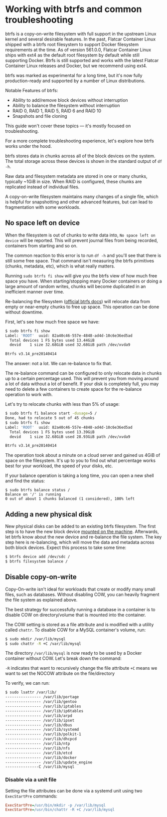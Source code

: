 # Working with btrfs and common troubleshooting

btrfs is a copy-on-write filesystem with full support in the upstream Linux kernel and several desirable features. In the past, Flatcar Container Linux shipped with a btrfs root filesystem to support Docker filesystem requirements at the time. As of version 561.0.0, Flatcar Container Linux ships with ext4 as the default root filesystem by default while still supporting Docker. Btrfs is still supported and works with the latest Flatcar Container Linux releases and Docker, but we recommend using ext4.

btrfs was marked as experimental for a long time, but it's now fully production-ready and supported by a number of Linux distributions.

Notable Features of btrfs:

 - Ability to add/remove block devices without interruption
 - Ability to balance the filesystem without interruption
 - RAID 0, RAID 1, RAID 5, RAID 6 and RAID 10
 - Snapshots and file cloning

This guide won't cover these topics &mdash; it's mostly focused on troubleshooting.

For a more complete troubleshooting experience, let's explore how btrfs works under the hood.

btrfs stores data in chunks across all of the block devices on the system. The total storage across these devices is shown in the standard output of `df -h`.

Raw data and filesystem metadata are stored in one or many chunks, typically ~1GiB in size. When RAID is configured, these chunks are replicated instead of individual files.

A copy-on-write filesystem maintains many changes of a single file, which is helpful for snapshotting and other advanced features, but can lead to fragmentation with some workloads.

## No space left on device

When the filesystem is out of chunks to write data into, `No space left on device` will be reported. This will prevent journal files from being recorded, containers from starting and so on.

The common reaction to this error is to run `df -h` and you'll see that there is still some free space. That command isn't measuring the btrfs primitives (chunks, metadata, etc), which is what really matters.

Running `sudo btrfs fi show` will give you the btrfs view of how much free space you have. When starting/stopping many Docker containers or doing a large amount of random writes, chunks will become duplicated in an inefficient manner over time.

Re-balancing the filesystem ([official btrfs docs](https://btrfs.wiki.kernel.org/index.php/Balance_Filters)) will relocate data from empty or near-empty chunks to free up space. This operation can be done without downtime.

First, let's see how much free space we have:

```sh
$ sudo btrfs fi show
Label: 'ROOT'  uuid: 82a40c46-557e-4848-ad4d-10c6e36ed5ad
  Total devices 1 FS bytes used 13.44GiB
  devid    1 size 32.68GiB used 32.68GiB path /dev/xvda9

Btrfs v3.14_pre20140414
```

The answer: not a lot. We can re-balance to fix that.

The re-balance command can be configured to only relocate data in chunks up to a certain percentage used. This will prevent you from moving around a lot of data without a lot of benefit. If your disk is completely full, you may need to delete a few containers to create space for the re-balance operation to work with.

Let's try to relocate chunks with less than 5% of usage:

```sh
$ sudo btrfs fi balance start -dusage=5 /
Done, had to relocate 5 out of 45 chunks
$ sudo btrfs fi show
Label: 'ROOT'  uuid: 82a40c46-557e-4848-ad4d-10c6e36ed5ad
  Total devices 1 FS bytes used 13.39GiB
  devid    1 size 32.68GiB used 28.93GiB path /dev/xvda9

Btrfs v3.14_pre20140414
```

The operation took about a minute on a cloud server and gained us 4GiB of space on the filesystem. It's up to you to find out what percentage works best for your workload, the speed of your disks, etc.

If your balance operation is taking a long time, you can open a new shell and find the status:

```
$ sudo btrfs balance status /
Balance on '/' is running
0 out of about 1 chunks balanced (1 considered), 100% left
```

## Adding a new physical disk

New physical disks can be added to an existing btrfs filesystem. The first step is to have the new block device [mounted on the machine](mounting-storage.md). Afterwards, let btrfs know about the new device and re-balance the file system. The key step here is re-balancing, which will move the data and metadata across both block devices. Expect this process to take some time:

```sh
$ btrfs device add /dev/sdc /
$ btrfs filesystem balance /
```

## Disable copy-on-write

Copy-On-write isn't ideal for workloads that create or modify many small files, such as databases. Without disabling COW, you can heavily fragment the file system as explained above.

The best strategy for successfully running a database in a container is to disable COW on directory/volume that is mounted into the container.

The COW setting is stored as a file attribute and is modified with a utility called `chattr`. To disable COW for a MySQL container's volume, run:

```sh
$ sudo mkdir /var/lib/mysql
$ sudo chattr -R +C /var/lib/mysql
```

The directory `/var/lib/mysql` is now ready to be used by a Docker container without COW. Let's break down the command:

`-R` indicates that want to recursively change the file attribute
`+C` means we want to set the NOCOW attribute on the file/directory

To verify, we can run:

```sh
$ sudo lsattr /var/lib/
---------------- /var/lib/portage
---------------- /var/lib/gentoo
---------------- /var/lib/iptables
---------------- /var/lib/ip6tables
---------------- /var/lib/arpd
---------------- /var/lib/ipset
---------------- /var/lib/dbus
---------------- /var/lib/systemd
---------------- /var/lib/polkit-1
---------------- /var/lib/dhcpcd
---------------- /var/lib/ntp
---------------- /var/lib/nfs
---------------- /var/lib/etcd
---------------- /var/lib/docker
---------------- /var/lib/update_engine
---------------C /var/lib/mysql
```

### Disable via a unit file

Setting the file attributes can be done via a systemd unit using two `ExecStartPre` commands:

```ini
ExecStartPre=/usr/bin/mkdir -p /var/lib/mysql
ExecStartPre=/usr/bin/chattr -R +C /var/lib/mysql
```
